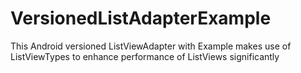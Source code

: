 VersionedListAdapterExample
===========================

This Android versioned ListViewAdapter with Example makes use of ListViewTypes to enhance performance of ListViews significantly